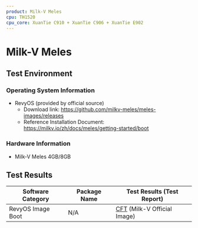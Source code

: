 ```yaml
---
product: Milk-V Meles
cpu: TH1520
cpu_core: XuanTie C910 + XuanTie C906 + XuanTie E902
---
```


# Milk-V Meles

## Test Environment

### Operating System Information

- RevyOS (provided by official source)
    - Download link: https://github.com/milkv-meles/meles-images/releases
    - Reference Installation Document: https://milkv.io/zh/docs/meles/getting-started/boot

### Hardware Information

- Milk-V Meles 4GB/8GB

## Test Results

| Software Category | Package Name | Test Results (Test Report)            |
|-------------------|--------------|---------------------------------------|
| RevyOS Image Boot | N/A          | [CFT][RevyOS] (Milk-V Official Image) |

[RevyOS]: ./RevyOS/README.md
